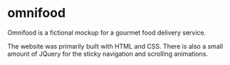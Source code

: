 # omnifood
Omnifood is a fictional mockup for a gourmet food delivery service.

The website was primarily built with HTML and CSS. There is also a small amount of JQuery for the sticky navigation and scrolling animations.
